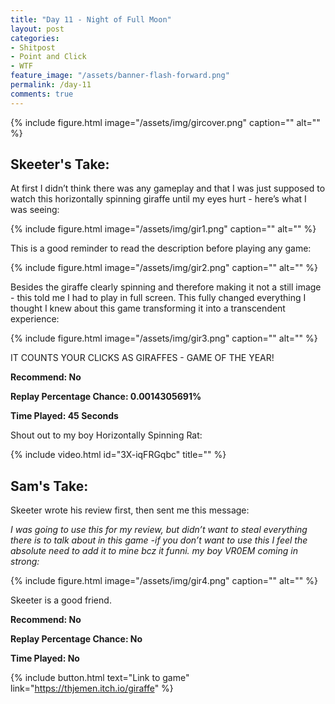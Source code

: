 ```yaml
---
title: "Day 11 - Night of Full Moon"
layout: post
categories:
- Shitpost
- Point and Click
- WTF
feature_image: "/assets/banner-flash-forward.png"
permalink: /day-11
comments: true
---
```


{% include figure.html image="/assets/img/gircover.png" caption="" alt="" %}

## Skeeter's Take:

At first I didn’t think there was any gameplay and that I was just supposed to watch this horizontally spinning giraffe until my eyes hurt - here’s what I was seeing:

{% include figure.html image="/assets/img/gir1.png" caption="" alt="" %}

This is a good reminder to read the description before playing any game:

{% include figure.html image="/assets/img/gir2.png" caption="" alt="" %}

Besides the giraffe clearly spinning and therefore making it not a still image - this told me I had to play in full screen. This fully changed everything I thought I knew about this game transforming it into a transcendent experience: 

{% include figure.html image="/assets/img/gir3.png" caption="" alt="" %}

IT COUNTS YOUR CLICKS AS GIRAFFES - GAME OF THE YEAR!

**Recommend: No**

**Replay Percentage Chance: 0.0014305691%**

**Time Played: 45 Seconds**

Shout out to my boy Horizontally Spinning Rat:

{% include video.html id="3X-iqFRGqbc" title="" %}

## Sam's Take:

Skeeter wrote his review first, then sent me this message: 

*I was going to use this for my review, but didn’t want to steal everything there is to talk about in this game -if you don’t want to use this I feel the absolute need to add it to mine bcz it funni. my boy VR0EM coming in strong:*

{% include figure.html image="/assets/img/gir4.png" caption="" alt="" %}

Skeeter is a good friend.

**Recommend: No**

**Replay Percentage Chance: No**

**Time Played: No**

{% include button.html text="Link to game" link="https://thjemen.itch.io/giraffe" %}